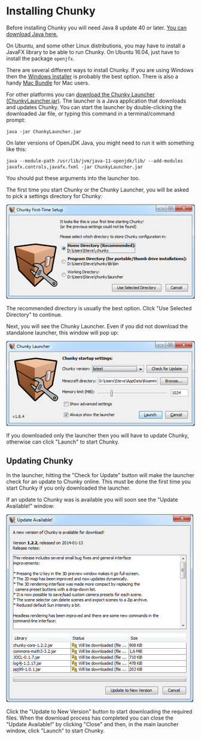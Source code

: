 Installing Chunky
=================

Before installing Chunky you will need Java 8 update 40 or later.
[You can download Java here.](http://java.com)

On Ubuntu, and some other Linux distributions, you may have to install a JavaFX
library to be able to run Chunky. On Ubuntu 16.04, just have to install the
package `openjfx`.

There are several different ways to install Chunky. If you are using Windows
then the [Windows Installer](@EXE_DL_LINK@) is probably the best option.
There is also a handy [Mac Bundle](@DMG_DL_LINK@) for Mac users.

For other platforms you can [download the Chunky Launcher
(ChunkyLauncher.jar)](http://chunkyupdate.llbit.se/ChunkyLauncher.jar). The
launcher is a Java application that downloads and updates Chunky.  You can
start the launcher by double-clicking the downloaded Jar file, or typing this
command in a terminal/command prompt:

    java -jar ChunkyLauncher.jar

On later versions of OpenJDK Java, you might need to run it with something like this:

    java --module-path /usr/lib/jvm/java-11-openjdk/lib/ --add-modules javafx.controls,javafx.fxml -jar ChunkyLauncher.jar

You should put these arguments into the launcher too.

The first time you start Chunky or the Chunky Launcher, you will be asked to
pick a settings directory for Chunky:

![First-Time Setup dialog](first-time-setup.png)

The recommended directory is usually the best option. Click "Use Selected
Directory" to continue.

Next, you will see the Chunky Launcher. Even if you did not download the
standalone launcher, this window will pop up:

![Chunky Launcher main window](launcher.png)

If you downloaded only the launcher then you will have to update Chunky,
otherwise can click "Launch" to start Chunky.

Updating Chunky
---------------

In the launcher, hitting the "Check for Update" button will make the launcher
check for an update to Chunky online. This must be done the first time you
start Chunky if you only downloaded the launcher.

If an update to Chunky was is available you will soon see the "Update
Available!" window:

![Update Available! window](update-available.png)

Click the "Update to New Version" button to start downloading the required
files. When the download process has completed you can close the "Update
Available!" by clicking "Close" and then, in the main launcher window, click
"Launch" to start Chunky.
